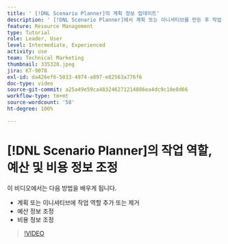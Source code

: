 ```yaml
---
title: ' [!DNL Scenario Planner]의 계획 정보 업데이트'
description: ' [!DNL Scenario Planner]에서 계획 또는 이니셔티브를 만든 후 작업 역할, 예산 또는 비용 정보를 변경하거나 업데이트하는 방법에 대해 알아봅니다.'
feature: Resource Management
type: Tutorial
role: Leader, User
level: Intermediate, Experienced
activity: use
team: Technical Marketing
thumbnail: 335320.jpeg
jira: KT-9078
exl-id: da426ef6-5033-4974-a897-e82563a776f6
doc-type: video
source-git-commit: a25a49e59ca483246271214886ea4dc9c10e8d66
workflow-type: tm+mt
source-wordcount: '58'
ht-degree: 100%

---
```


# [!DNL Scenario Planner]의 작업 역할, 예산 및 비용 정보 조정

이 비디오에서는 다음 방법을 배우게 됩니다.

* 계획 또는 이니셔티브에 작업 역할 추가 또는 제거
* 예산 정보 조정
* 비용 정보 조정

>[!VIDEO](https://video.tv.adobe.com/v/335320/?quality=12&learn=on)
